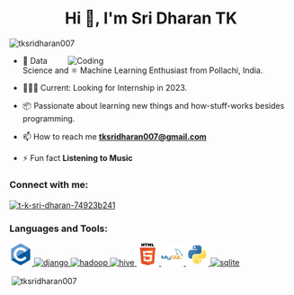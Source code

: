 <h1 align="center">Hi 👋, I'm Sri Dharan TK</h1>
<p align="left"> <img src="https://komarev.com/ghpvc/?username=tksridharan007&label=Profile%20views&color=0e75b6&style=flat" alt="tksridharan007" /> </p>
<img align="right" alt="Coding" width="400" src="https://www.edureka.co/blog/wp-content/uploads/2018/08/Insurance-Leadspace-Aniamted.gif">


- 🚀 Data Science and ⚛ Machine Learning Enthusiast from Pollachi, India.

- 🙍🏽‍♂️ Current: Looking for Internship in 2023.

- 📦 Passionate about learning new things and how-stuff-works besides programming.

- 📫 How to reach me **tksridharan007@gmail.com**

- ⚡ Fun fact **Listening to Music**

<h3 align="left">Connect with me:</h3>
<p align="left">
<a href="https://linkedin.com/in/t-k-sri-dharan-74923b241" target="blank"><img align="center" src="https://raw.githubusercontent.com/rahuldkjain/github-profile-readme-generator/master/src/images/icons/Social/linked-in-alt.svg" alt="t-k-sri-dharan-74923b241" height="30" width="40" /></a>
</p>

<h3 align="left">Languages and Tools:</h3>
<p align="left"> <a href="https://www.cprogramming.com/" target="_blank" rel="noreferrer"> <img src="https://raw.githubusercontent.com/devicons/devicon/master/icons/c/c-original.svg" alt="c" width="40" height="40"/> </a> <a href="https://www.djangoproject.com/" target="_blank" rel="noreferrer"> <img src="https://cdn.worldvectorlogo.com/logos/django.svg" alt="django" width="40" height="40"/> </a> <a href="https://hadoop.apache.org/" target="_blank" rel="noreferrer"> <img src="https://www.vectorlogo.zone/logos/apache_hadoop/apache_hadoop-icon.svg" alt="hadoop" width="40" height="40"/> </a> <a href="https://hive.apache.org/" target="_blank" rel="noreferrer"> <img src="https://www.vectorlogo.zone/logos/apache_hive/apache_hive-icon.svg" alt="hive" width="40" height="40"/> </a> <a href="https://www.w3.org/html/" target="_blank" rel="noreferrer"> <img src="https://raw.githubusercontent.com/devicons/devicon/master/icons/html5/html5-original-wordmark.svg" alt="html5" width="40" height="40"/> </a> <a href="https://www.mysql.com/" target="_blank" rel="noreferrer"> <img src="https://raw.githubusercontent.com/devicons/devicon/master/icons/mysql/mysql-original-wordmark.svg" alt="mysql" width="40" height="40"/> </a> <a href="https://www.python.org" target="_blank" rel="noreferrer"> <img src="https://raw.githubusercontent.com/devicons/devicon/master/icons/python/python-original.svg" alt="python" width="40" height="40"/> </a> <a href="https://www.sqlite.org/" target="_blank" rel="noreferrer"> <img src="https://www.vectorlogo.zone/logos/sqlite/sqlite-icon.svg" alt="sqlite" width="40" height="40"/> </a> </p>

<p>&nbsp;<img align="center" src="https://github-readme-stats.vercel.app/api?username=tksridharan007&show_icons=true&locale=en" alt="tksridharan007" /></p>

